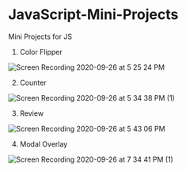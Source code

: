 # JavaScript-Mini-Projects
Mini Projects for JS

1. Color Flipper

![Screen Recording 2020-09-26 at 5 25 24 PM](https://user-images.githubusercontent.com/28387607/94340287-30a3eb80-001e-11eb-8567-86583cc78638.gif)

2. Counter

![Screen Recording 2020-09-26 at 5 34 38 PM (1)](https://user-images.githubusercontent.com/28387607/94340455-7e6d2380-001f-11eb-933a-7f2ee572e5e9.gif)

3. Review

![Screen Recording 2020-09-26 at 5 43 06 PM](https://user-images.githubusercontent.com/28387607/94340520-1cf98480-0020-11eb-8e98-7f74f1a4b1a3.gif)

4. Modal Overlay

![Screen Recording 2020-09-26 at 7 34 41 PM (1)](https://user-images.githubusercontent.com/28387607/94342712-6e117480-0030-11eb-848d-60af6e925f9d.gif)

